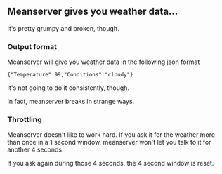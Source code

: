 ## Meanserver gives you weather data…

It's pretty grumpy and broken, though.

### Output format

Meanserver will give you weather data in the following json format

	{"Temperature":99,"Conditions":"cloudy"}

It's not going to do it consistently, though.

In fact, meanserver breaks in strange ways.

### Throttling

Meanserver doesn't like to work hard. If you ask it for the weather more than once in a 1 second window, meanserver won't let you talk to it for another 4 seconds.

If you ask again during those 4 seconds, the 4 second window is reset.

